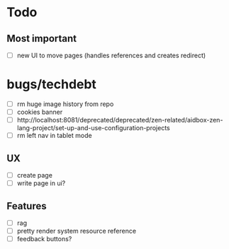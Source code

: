 # Todo

## Most important

- [ ] new UI to move pages (handles references and creates redirect)

# bugs/techdebt

- [ ] rm huge image history from repo
- [ ] cookies banner
- [ ] http://localhost:8081/deprecated/deprecated/zen-related/aidbox-zen-lang-project/set-up-and-use-configuration-projects
- [ ] rm left nav in tablet mode

## UX

- [ ] create page
- [ ] write page in ui?

## Features

- [ ] rag
- [ ] pretty render system resource reference
- [ ] feedback buttons?
